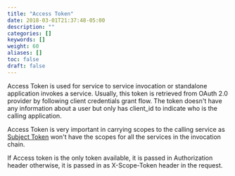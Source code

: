 ```yaml
---
title: "Access Token"
date: 2018-03-01T21:37:48-05:00
description: ""
categories: []
keywords: []
weight: 60
aliases: []
toc: false
draft: false
---
```


Access Token is used for service to service invocation or standalone application invokes a
service. Usually, this token is retrieved from OAuth 2.0 provider by following client credentials
grant flow. The token doesn't have any information about a user but only has client_id to indicate
who is the calling application. 

Access Token is very important in carrying scopes to the calling service as [Subject Token][] won't
have the scopes for all the services in the invocation chain. 

If Access token is the only token available, it is passed in Authorization header otherwise, it is
passed in as X-Scope-Token header in the request.


[Subject Token]: /consumer/subject-token/
